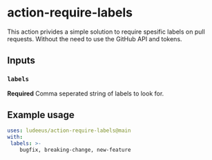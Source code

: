 # action-require-labels

This action privides a simple solution to require spesific labels on pull requests. Without the need to use the GitHub API and tokens.

## Inputs

### `labels`

**Required** Comma seperated string of labels to look for.

## Example usage

```yaml
uses: ludeeus/action-require-labels@main
with:
 labels: >-
    bugfix, breaking-change, new-feature
```
